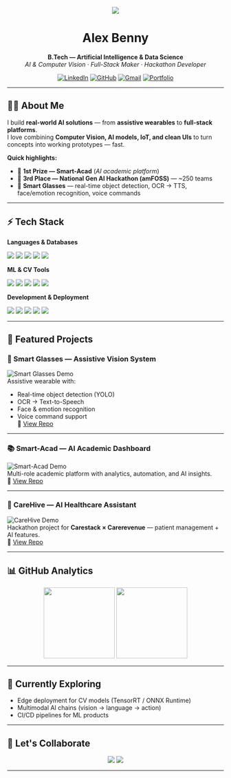 <!-- Typing Intro -->
<p align="center">
  <img src="https://readme-typing-svg.herokuapp.com?size=25&center=true&vCenter=true&width=800&lines=Hi%2C+I'm+Alex+Benny;B.Tech+in+AI+%26+Data+Science;Hackathon+Winner+%7C+AI+Developer;Computer+Vision+%26+Full-Stack+Specialist;Always+Building+Something+New">
</p>

<!-- Name & Title -->
<h1 align="center">Alex Benny</h1>
<p align="center">
  <strong>B.Tech — Artificial Intelligence & Data Science</strong><br>
  <em>AI & Computer Vision · Full-Stack Maker · Hackathon Developer</em>
</p>

<!-- Social Badges -->
<p align="center">
  <a href="https://www.linkedin.com/in/alexbenny/"><img src="https://img.shields.io/badge/LinkedIn-0A66C2?style=for-the-badge&logo=linkedin&logoColor=white" alt="LinkedIn"></a>
  <a href="https://github.com/AlexxBenny"><img src="https://img.shields.io/badge/GitHub-181717?style=for-the-badge&logo=github&logoColor=white" alt="GitHub"></a>
  <a href="mailto:alexbenny2004@gmail.com"><img src="https://img.shields.io/badge/Gmail-EA4335?style=for-the-badge&logo=gmail&logoColor=white" alt="Gmail"></a>
  <a href="https://alexbennyportfolio.com" ><img src="https://img.shields.io/badge/Portfolio-black?style=for-the-badge&logo=google-chrome&logoColor=white" alt="Portfolio"></a>
</p>

---

## 👨‍💻 About Me
I build **real-world AI solutions** — from **assistive wearables** to **full-stack platforms**.  
I love combining **Computer Vision, AI models, IoT, and clean UIs** to turn concepts into working prototypes — fast.

**Quick highlights:**
- 🥇 **1st Prize — Smart-Acad** (*AI academic platform*)
- 🥉 **3rd Place — National Gen AI Hackathon (amFOSS)** — ~250 teams
- 🥽 **Smart Glasses** — real-time object detection, OCR → TTS, face/emotion recognition, voice commands

---

## ⚡ Tech Stack
**Languages & Databases**  
<p>
  <img src="https://img.shields.io/badge/Python-3776AB?logo=python&logoColor=white"/>
  <img src="https://img.shields.io/badge/JavaScript-F7DF1E?logo=javascript&logoColor=black"/>
  <img src="https://img.shields.io/badge/C++-00599C?logo=c%2B%2B&logoColor=white"/>
  <img src="https://img.shields.io/badge/R-276DC3?logo=r&logoColor=white"/>
  <img src="https://img.shields.io/badge/SQL-003B57?logo=mysql&logoColor=white"/>
</p>

**ML & CV Tools**  
<p>
  <img src="https://img.shields.io/badge/TensorFlow-FF6F00?logo=tensorflow&logoColor=white"/>
  <img src="https://img.shields.io/badge/PyTorch-EE4C2C?logo=pytorch&logoColor=white"/>
  <img src="https://img.shields.io/badge/YOLO-darkgreen?logo=opencv&logoColor=white"/>
  <img src="https://img.shields.io/badge/EasyOCR-000000?logo=readthedocs&logoColor=white"/>
  <img src="https://img.shields.io/badge/DeepFace-FF4088?style=flat&logo=face-recognition&logoColor=white"/>
</p>

**Development & Deployment**  
<p>
  <img src="https://img.shields.io/badge/React-61DAFB?logo=react&logoColor=black"/>
  <img src="https://img.shields.io/badge/Node.js-339933?logo=node.js&logoColor=white"/>
  <img src="https://img.shields.io/badge/FastAPI-009688?logo=fastapi&logoColor=white"/>
  <img src="https://img.shields.io/badge/Flask-000000?logo=flask&logoColor=white"/>
  <img src="https://img.shields.io/badge/Docker-2496ED?logo=docker&logoColor=white"/>
</p>

---

## 🚀 Featured Projects

### 🥽 Smart Glasses — Assistive Vision System  
![Smart Glasses Demo](https://raw.githubusercontent.com/AlexxBenny/Smart-Glasses/main/demo.gif)  
Assistive wearable with:
- Real-time object detection (YOLO)
- OCR → Text-to-Speech
- Face & emotion recognition
- Voice command support  
🔗 [View Repo](https://github.com/AlexxBenny/Smart-Glasses)

---

### 📚 Smart-Acad — AI Academic Dashboard  
![Smart-Acad Demo](https://raw.githubusercontent.com/AlexxBenny/Smart-Acad/main/demo.gif)  
Multi-role academic platform with analytics, automation, and AI insights.  
🔗 [View Repo](https://github.com/AlexxBenny/Smart-Acad)

---

### 🏥 CareHive — AI Healthcare Assistant  
![CareHive Demo](https://raw.githubusercontent.com/AlexxBenny/carehive/main/demo.gif)  
Hackathon project for **Carestack × Carerevenue** — patient management + AI features.  
🔗 [View Repo](https://github.com/AlexxBenny/carehive)

---

## 📊 GitHub Analytics
<p align="center">
  <img height="165" src="https://github-readme-stats.vercel.app/api?username=AlexxBenny&show_icons=true&theme=radical&count_private=true"/>
  <img height="165" src="https://github-readme-streak-stats.herokuapp.com/?user=AlexxBenny&theme=radical"/>
</p>

---

## 🌱 Currently Exploring
- Edge deployment for CV models (TensorRT / ONNX Runtime)
- Multimodal AI chains (vision → language → action)
- CI/CD pipelines for ML products

---

## 🤝 Let's Collaborate
<p align="center">
  <a href="https://www.linkedin.com/in/alexbenny/"><img src="https://img.shields.io/badge/Let's%20Talk-LinkedIn-0A66C2?style=for-the-badge&logo=linkedin&logoColor=white"></a>
  <a href="mailto:alexbenny2004@gmail.com"><img src="https://img.shields.io/badge/Email-me-EA4335?style=for-the-badge&logo=gmail&logoColor=white"></a>
</p>

---
